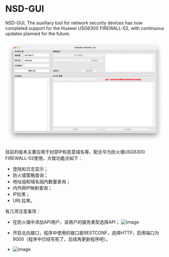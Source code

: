 # NSD-GUI

NSD-GUI, The auxiliary tool for network security devices has now completed support for the Huawei USG6300 FIREWALL-02, with continuous updates planned for the future.

![image-20240923152109931](./img/image-20240923152109931.png)

目前的版本主要应用于封禁IP和恶意域名等，配合华为防火墙USG6300 FIREWALL-02使用，大致功能点如下：

- 登陆和日志显示；
- 防火墙策略查询；
- 地址组和域名组内数量查询；
- 内外网IP映射查询；
- IP拉黑；
- URL拉黑。

有几项注意事项：
- 在防火墙中添加API用户，该用户的服务类型选择API；
  ![image](https://github.com/user-attachments/assets/3a8e702c-b128-4c10-b957-f0459a5ee6c4)

- 开启北向接口，程序中使用的接口是RESTCONF，选择HTTP，启用端口为9000（程序中已经写死了，后续再更新程序吧）。
- ![image](https://github.com/user-attachments/assets/4ef0ee00-2dea-405f-b98a-0740bbe3139d)
